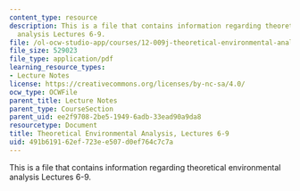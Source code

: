 ```yaml
---
content_type: resource
description: This is a file that contains information regarding theoretical environmental
  analysis Lectures 6-9.
file: /ol-ocw-studio-app/courses/12-009j-theoretical-environmental-analysis-spring-2015/491b619162ef723ee507d0ef764c7c7a_MIT12_009JS15_6-9response.pdf
file_size: 529023
file_type: application/pdf
learning_resource_types:
- Lecture Notes
license: https://creativecommons.org/licenses/by-nc-sa/4.0/
ocw_type: OCWFile
parent_title: Lecture Notes
parent_type: CourseSection
parent_uid: ee2f9708-2be5-1949-6adb-33ead90a9da8
resourcetype: Document
title: Theoretical Environmental Analysis, Lectures 6-9
uid: 491b6191-62ef-723e-e507-d0ef764c7c7a
---
```

This is a file that contains information regarding theoretical environmental analysis Lectures 6-9.